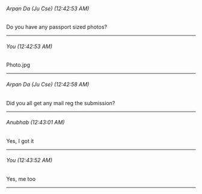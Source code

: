 ###### Arpan Da (Ju Cse) (12:42:53 AM)
Do you have any passport sized photos?

---

###### You (12:42:53 AM)
Photo.jpg

---

###### Arpan Da (Ju Cse) (12:42:58 AM)
Did you all get any mail reg the submission?

---

###### Anubhab (12:43:01 AM)
Yes, I got it

---

###### You (12:43:52 AM)
Yes, me too

---


